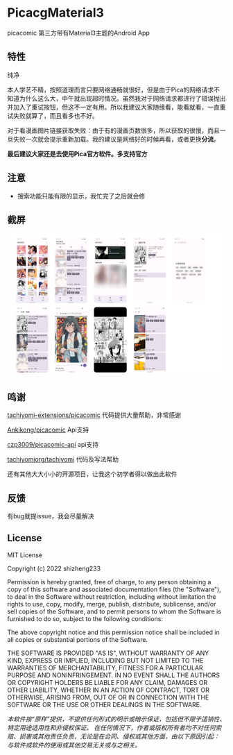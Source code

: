 # PicacgMaterial3
 picacomic 第三方带有Material3主题的Android App

 ## 特性
 
 纯净
 
 本人学艺不精，按照道理而言只要网络通畅就很好，但是由于Pica的网络请求不知道为什么这么大，中午就出现超时情况。虽然我对于网络请求都进行了错误抛出并加入了重试按钮，但这不一定有用。所以我建议大家随缘看，能看就看，一直重试失败就算了，而且看多也不好。

 对于看漫画图片链接获取失败：由于有的漫画页数很多，所以获取的很慢，而且一旦失败一次就会提示重新加载。我的建议是网络好的时候再看，或者更换**分流**。

 **最后建议大家还是去使用Pica官方软件。多支持官方**
 
 ## 注意
 - 搜索功能只能有限的显示，我忙完了之后就会修

## 截屏
![jieping](screenshot/sc1.0.9.png)

## 鸣谢

[tachiyomi-extensions/picacomic](https://github.com/tachiyomiorg/tachiyomi-extensions/tree/master/src/zh/picacomic) 代码提供大量帮助，非常感谢

[Ankikong/picacomic](https://github.com/AnkiKong/picacomic) Api支持

[czp3009/picacomic-api](https://github.com/czp3009/picacomic-api) api支持

[tachiyomiorg/tachiyomi](https://github.com/tachiyomiorg/tachiyomi) 代码及写法帮助

还有其他大大小小的开源项目，让我这个初学者得以做出此软件

## 反馈
有bug就提issue，我会尽量解决

## License

MIT License

Copyright (c) 2022 shizheng233

Permission is hereby granted, free of charge, to any person obtaining a copy
of this software and associated documentation files (the "Software"), to deal
in the Software without restriction, including without limitation the rights
to use, copy, modify, merge, publish, distribute, sublicense, and/or sell
copies of the Software, and to permit persons to whom the Software is
furnished to do so, subject to the following conditions:

The above copyright notice and this permission notice shall be included in all
copies or substantial portions of the Software.

THE SOFTWARE IS PROVIDED "AS IS", WITHOUT WARRANTY OF ANY KIND, EXPRESS OR
IMPLIED, INCLUDING BUT NOT LIMITED TO THE WARRANTIES OF MERCHANTABILITY,
FITNESS FOR A PARTICULAR PURPOSE AND NONINFRINGEMENT. IN NO EVENT SHALL THE
AUTHORS OR COPYRIGHT HOLDERS BE LIABLE FOR ANY CLAIM, DAMAGES OR OTHER
LIABILITY, WHETHER IN AN ACTION OF CONTRACT, TORT OR OTHERWISE, ARISING FROM,
OUT OF OR IN CONNECTION WITH THE SOFTWARE OR THE USE OR OTHER DEALINGS IN THE
SOFTWARE.


*本软件按“原样”提供，不提供任何形式的明示或暗示保证，包括但不限于适销性、特定用途适用性和非侵权保证。 在任何情况下，作者或版权所有者均不对任何索赔、损害或其他责任负责，无论是在合同、侵权或其他方面，由以下原因引起：
与软件或软件的使用或其他交易无关或与之相关。*
